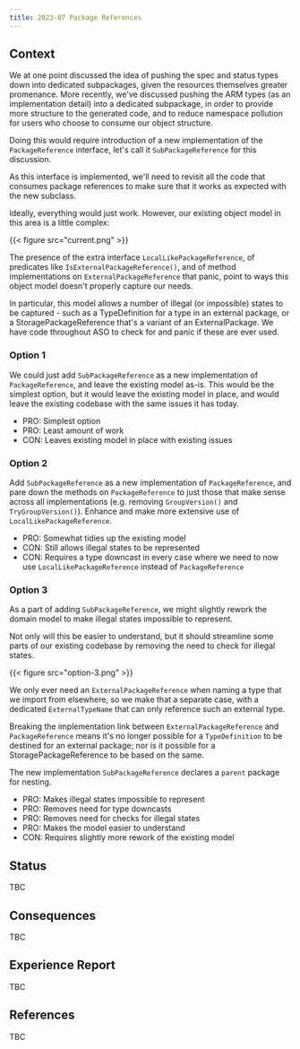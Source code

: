 ```yaml
---
title: 2023-07 Package References
---
```


## Context

We at one point discussed the idea of pushing the spec and status types down into dedicated subpackages, given the resources themselves greater promenance. More recently, we've discussed pushing the ARM types (as an implementation detail) into a dedicated subpackage, in order to provide more structure to the generated code, and to reduce namespace pollution for users who choose to consume our object structure.

Doing this would require introduction of a new implementation of the `PackageReference` interface, let's call it `SubPackageReference` for this discussion.

As this interface is implemented, we'll need to revisit all the code that consumes package references to make sure that it works as expected with the new subclass.

Ideally, everything would just work. However, our existing object model in this area is a little complex:

{{< figure src="current.png" >}}

<!-- yuml.me class diagram

[<<interface>>;PackageReference]

[PackageReference]<>--[LocalPackageReference]
[PackageReference]<>--[StoragePackageReference]
[PackageReference]<>--[ExternalPackageReference]

[TypeName;Name string]--packageReference >[PackageReference]

[TypeDefinition]--name >[TypeName]
[TypeDefinition]--theType >[Type]

[Type]<>--[TypeName]

[<<interface>>;LocalLikePackageReference]<>--[LocalPackageReference]
[LocalLikePackageReference]<>--[StoragePackageReference]

[StoragePackageReference]-inner >[PackageReference]

-->

The presence of the extra interface `LocalLikePackageReference`, of predicates like `IsExternalPackageReference()`, and of method implementations on `ExternalPackageReference` that panic, point to ways this object model doesn't properly capture our needs.

In particular, this model allows a number of illegal (or impossible) states to be captured - such as a TypeDefinition for a type in an external package, or a StoragePackageReference that's a variant of an ExternalPackage. We have code throughout ASO to check for and panic if these are ever used.

### Option 1

We could just add `SubPackageReference` as a new implementation of `PackageReference`, and leave the existing model as-is. This would be the simplest option, but it would leave the existing model in place, and would leave the existing codebase with the same issues it has today.

* PRO: Simplest option
* PRO: Least amount of work
* CON: Leaves existing model in place with existing issues

### Option 2

Add `SubPackageReference` as a new implementation of `PackageReference`, and pare down the methods on `PackageReference` to just those that make sense across all implementations (e.g. removing `GroupVersion()` and `TryGroupVersion()`). Enhance and make more extensive use of `LocalLikePackageReference`.

<!-- yuml.me class diagram

[<<interface>>;PackageReference]

[PackageReference]<>--[LocalPackageReference]
[PackageReference]<>--[StoragePackageReference]
[PackageReference]<>--[ExternalPackageReference]

[TypeName;Name string]--packageReference >[PackageReference]

[TypeDefinition]--name >[TypeName]
[TypeDefinition]--theType >[Type]

[Type]<>--[TypeName]

[<<interface>>;LocalLikePackageReference]<>--[LocalPackageReference]
[LocalLikePackageReference]<>--[StoragePackageReference]

[StoragePackageReference]-inner >[PackageReference]

[PackageReference]<>--[SubPackageReference]
[SubPackageReference]-parent >[PackageReference]

-->

* PRO: Somewhat tidies up the existing model
* CON: Still allows illegal states to be represented
* CON: Requires a type downcast in every case where we need to now use `LocalLikePackageReference` instead of `PackageReference`

### Option 3

As a part of adding `SubPackageReference`, we might slightly rework the domain model to make illegal states impossible to represent.

Not only will this be easier to understand, but it should streamline some parts of our existing codebase by removing the need to check for illegal states.

{{< figure src="option-3.png" >}}

<!-- yuml.me class diagram

[<<interface>>;PackageReference]
[PackageReference]<>--[LocalPackageReference]
[PackageReference]<>--[StoragePackageReference]
[PackageReference]<>--[SubPackageReference]

[TypeName;Name string]--packageReference >[PackageReference]

[TypeDefinition]--name >[TypeName]
[TypeDefinition]--theType >[Type]

[Type]<>--[TypeName]
[Type]<>--[ExternalTypeName]

[StoragePackageReference]-inner >[PackageReference]
[SubPackageReference]-parent >[PackageReference]

[ExternalTypeName;Name string]--packageReference >[ExternalPackageReference]

-->

We only ever need an `ExternalPackageReference` when naming a type that we import from elsewhere, so we make that a separate case, with a dedicated `ExternalTypeName` that can only reference such an external type.

Breaking the implementation link between `ExternalPackageReference` and `PackageReference` means it's no longer possible for a `TypeDefinition` to be destined for an external package; nor is it possible for a StoragePackageReference to be based on the same. 

The new implementation `SubPackageReference` declares a `parent` package for nesting.

* PRO: Makes illegal states impossible to represent
* PRO: Removes need for type downcasts
* PRO: Removes need for checks for illegal states
* PRO: Makes the model easier to understand
* CON: Requires slightly more rework of the existing model


## Status

TBC

## Consequences

TBC

## Experience Report

TBC

## References

TBC

